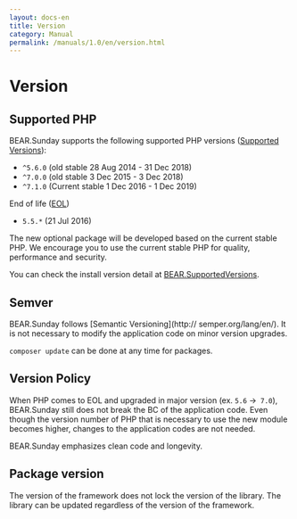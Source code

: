 ```yaml
---
layout: docs-en
title: Version
category: Manual
permalink: /manuals/1.0/en/version.html
---
```


# Version

## Supported PHP

BEAR.Sunday supports the following supported PHP versions ([Supported Versions](http://php.net/supported-versions.php)):

* `^5.6.0` (old stable 28 Aug 2014 - 31 Dec 2018)
* `^7.0.0` (old stable 3 Dec 2015 - 3 Dec 2018)
* `^7.1.0` (Current stable 1 Dec 2016 - 1 Dec 2019)

End of life ([EOL](http://php.net/eol.php))

* `5.5.*` (21 Jul 2016)

The new optional package will be developed based on the current stable PHP. We encourage you to use the current stable PHP for quality, performance and security.

You can check the install version detail at [BEAR.SupportedVersions](https://travis-ci.org/bearsunday/BEAR.SupportedVersions).

## Semver

BEAR.Sunday follows [Semantic Versioning](http://
semper.org/lang/en/). It is not necessary to modify the application code on minor version upgrades.

`composer update` can be done at any time for packages.

## Version Policy

When PHP comes to EOL and upgraded in major version (ex. `5.6` →` 7.0`), BEAR.Sunday still does not break the BC of the application code. Even though the version number of PHP that is necessary to use the new module becomes higher, changes to the application codes are not needed.


BEAR.Sunday emphasizes clean code and longevity.

## Package version

The version of the framework does not lock the version of the library. The library can be updated regardless of the version of the framework.
